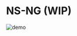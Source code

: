 # NS-NG (WIP)

![demo](https://github.com/williamjuan027/nsng-hackforgood/blob/master/screenshots/nsng-demo.gif)
